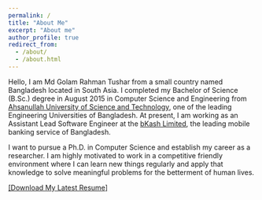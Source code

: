 ```yaml
---
permalink: /
title: "About Me"
excerpt: "About me"
author_profile: true
redirect_from: 
  - /about/
  - /about.html
---
```


Hello, I am Md Golam Rahman Tushar from a small country named Bangladesh located in South Asia. I completed my Bachelor of Science (B.Sc.) degree in August 2015 in Computer Science and Engineering from [Ahsanullah University of Science and Technology](https://aust.edu), one of the leading Engineering Universities of Bangladesh. At present, I am working as an Assistant Lead Software Engineer at the [bKash Limited](https://bkash.com), the leading mobile banking service of Bangladesh.

I want to pursue a Ph.D. in Computer Science and establish my career as a researcher. I am highly motivated to work in a competitive friendly environment where I can learn new things regularly and apply that knowledge to solve meaningful problems for the betterment of human lives.
<br/>

[[Download My Latest Resume]](https://grtushar.github.io/files/Resume_Tushar.pdf)